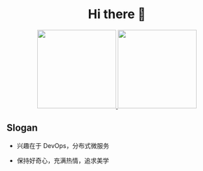 <h1 align="center">Hi there 👋 </h3>

<p align="center">
<a href="https://github.com/tinyratp">
  <img height="180em" src="https://github-readme-stats-eight-theta.vercel.app/api?username=QiaoHao9&show_icons=true&theme=react&include_all_commits=true&count_private=false"/>
  <img height="180em" src="https://github-readme-stats-eight-theta.vercel.app/api/top-langs/?username=QiaoHao9&layout=compact&langs_count=8&theme=react"/>
</a>
</p>

## Slogan

- 兴趣在于 DevOps，分布式微服务

- 保持好奇心，充满热情，追求美学
